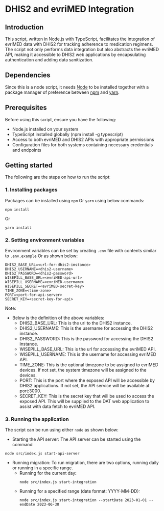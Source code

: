 # DHIS2 and evriMED Integration

## Introduction

This script, written in Node.js with TypeScript, facilitates the integration of evriMED data with DHIS2 for tracking adherence to medication regimens. The script not only performs data integration but also abstracts the evriMED API, making it accessible to DHIS2 web applications by encapsulating authentication and adding data sanitization.

## Dependencies

Since this is a node script, it needs [Node](https://nodejs.org/en) to be installed together with a package manager of preference between [npm](https://www.npmjs.com/) and [yarn](https://yarnpkg.com/).

## Prerequisites

Before using this script, ensure you have the following:

- Node.js installed on your system
- TypeScript installed globally (npm install -g typescript)
- Access to both evriMED and DHIS2 APIs with appropriate permissions
- Configuration files for both systems containing necessary credentials and endpoints

## Getting started

The following are the steps on how to run the script:

### 1. Installing packages

Packages can be installed using `npm` Or `yarn` using below commands:

```
npm install
```

Or

```
yarn install
```

### 2. Setting environment variables

Environment variables can be set by creating `.env` file with contents similar to `.env.example` Or as shown below:

```
DHIS2_BASE_URL=<url-for-dhis2-instance>
DHIS2_USERNAME=<dhis2-username>
DHIS2_PASSWORD=<dhis2-password>
WISEPILL_BASE_URL=<evriMED-api-url>
WISEPILL_USERNAME=<evriMED-username>
WISEPILL_SECRET=<evriMED-secret-key>
TIME_ZONE=<time-zone>
PORT=<port-for-api-server>
SECRET_KEY=<secret-key-for-api>
```

Note:

- Below is the definition of the above variables:
  - DHIS2_BASE_URL: This is the url to the DHIS2 instance.
  - DHIS2_USERNAME: This is the username for accessing the DHIS2 instance.
  - DHIS2_PASSWORD: This is the password for accessing the DHIS2 instance.
  - WISEPILL_BASE_URL: This is the url for accessing the evriMED API.
  - WISEPILL_USERNAME: This is the username for accessing evriMED API.
  - TIME_ZONE: This is the optional timezone to be assigned to evriMED devices. If not set, the system timezone will be assigned to the devices.
  - PORT: This is the port where the exposed API will be accessible by DHIS2 applications. If not set, the API service will be available at port:3000.
  - SECRET_KEY: This is the secret key that will be used to access the exposed API. This will be supplied to the DAT web application to assist with data fetch to evriMED API.

### 3. Running the application

The script can be run using either `node` as shown below:

- Starting the API server: The API server can be started using the command

```
node src/index.js start-api-server
```

- Running migration: To run migration, there are two options, running daily or running in a specific range.
  - Running for the current day:
    ```
    node src/index.js start-integration
    ```
  - Running for a specified range (date format: YYYY-MM-DD):
    ```
    node src/index.js start-integration --startDate 2023-01-01 --endDate 2023-06-30
    ```
